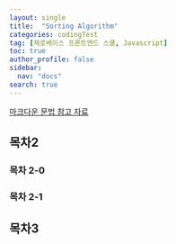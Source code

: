 ```yaml
---
layout: single
title:  "Sorting Algorithm"
categories: codingTest
tag: [제로베이스 프론트엔드 스쿨, Javascript] 
toc: true 
author_profile: false
sidebar: 
  nav: "docs"
search: true
---
```


[마크다운 문법 참고 자료](https://teddylee777.github.io/jekyll/Jekyll-사용을-위한-markdown-문법)



## 목차2 

### 목차 2-0

### 목차 2-1

### 

## 목차3 



 